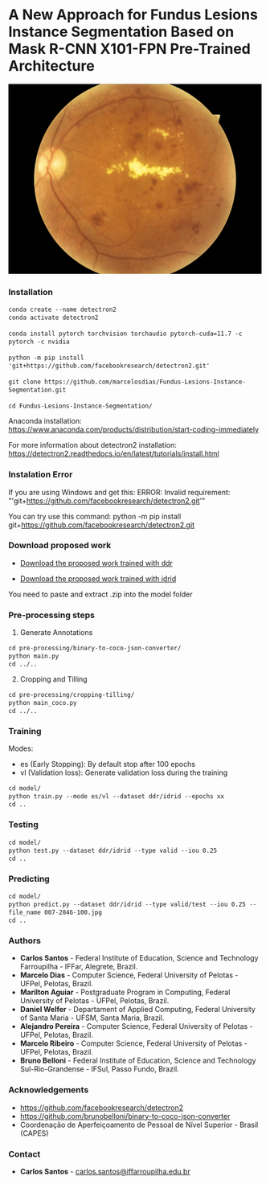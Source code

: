 # A New Approach for Fundus Lesions Instance Segmentation Based on Mask R-CNN X101-FPN Pre-Trained Architecture

![](https://github.com/carlossantos-iffar/Fundus-Lesions-Instance-Segmentation/blob/main/images/exmple-image.gif)


### Installation
```
conda create --name detectron2
conda activate detectron2

conda install pytorch torchvision torchaudio pytorch-cuda=11.7 -c pytorch -c nvidia

python -m pip install 'git+https://github.com/facebookresearch/detectron2.git'

git clone https://github.com/marcelosdias/Fundus-Lesions-Instance-Segmentation.git

cd Fundus-Lesions-Instance-Segmentation/
```

Anaconda installation:
https://www.anaconda.com/products/distribution/start-coding-immediately

For more information about detectron2 installation: 
https://detectron2.readthedocs.io/en/latest/tutorials/install.html

### Instalation Error

If you are using Windows and get this: ERROR: Invalid requirement: "'git+https://github.com/facebookresearch/detectron2.git'"

You can try use this command: python -m pip install git+https://github.com/facebookresearch/detectron2.git

### Download proposed work

- [Download the proposed work trained with ddr](https://github.com/carlossantos-iffar/Fundus-Lesions-Instance-Segmentation/releases/download/1.1/ddr.zip)

- [Download the proposed work trained with idrid](https://github.com/carlossantos-iffar/Fundus-Lesions-Instance-Segmentation/releases/download/1.2/idrid.zip)

You need to paste and extract .zip into the model folder

### Pre-processing steps
1. Generate Annotations
```
cd pre-processing/binary-to-coco-json-converter/
python main.py
cd ../..
```
2. Cropping and Tilling
```
cd pre-processing/cropping-tilling/
python main_coco.py
cd ../..
```
### Training
Modes:
* es (Early Stopping): By default stop after 100 epochs
* vl (Validation loss): Generate validation loss during the training
```
cd model/
python train.py --mode es/vl --dataset ddr/idrid --epochs xx
cd ..
```
### Testing
```
cd model/
python test.py --dataset ddr/idrid --type valid --iou 0.25
cd ..
```
### Predicting
```
cd model/
python predict.py --dataset ddr/idrid --type valid/test --iou 0.25 --file_name 007-2846-100.jpg
cd ..
```

### Authors
* **Carlos Santos** - Federal Institute of Education, Science and Technology Farroupilha - IFFar, Alegrete, Brazil.
* **Marcelo Dias** - Computer Science, Federal University of Pelotas - UFPel, Pelotas, Brazil.
* **Marilton Aguiar** - Postgraduate Program in Computing, Federal University of Pelotas - UFPel, Pelotas, Brazil.
* **Daniel Welfer** - Departament of Applied Computing, Federal University of Santa Maria - UFSM, Santa Maria, Brazil.
* **Alejandro Pereira** - Computer Science, Federal University of Pelotas - UFPel, Pelotas, Brazil.
* **Marcelo Ribeiro** - Computer Science, Federal University of Pelotas - UFPel, Pelotas, Brazil.
* **Bruno Belloni** - Federal Institute of Education, Science and Technology Sul-Rio-Grandense - IFSul, Passo Fundo, Brazil.

### Acknowledgements
* https://github.com/facebookresearch/detectron2
* https://github.com/brunobelloni/binary-to-coco-json-converter
* Coordenação de Aperfeiçoamento de Pessoal de Nível Superior - Brasil (CAPES)

### Contact

* **Carlos Santos** - carlos.santos@iffarroupilha.edu.br
